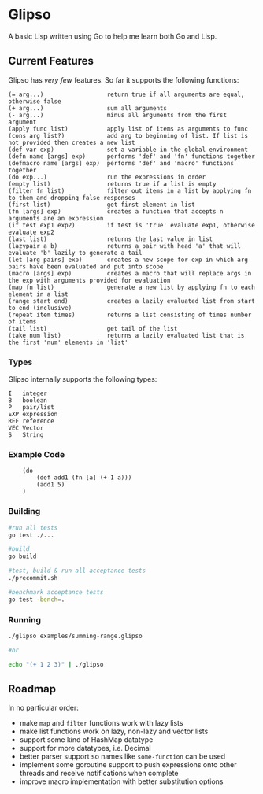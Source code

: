 # Glipso

A basic Lisp written using Go to help me learn both Go and Lisp.

## Current Features

Glipso has *very few* features. So far it supports the following functions:

```
(= arg...)                  return true if all arguments are equal, otherwise false
(+ arg...)                  sum all arguments
(- arg...)                  minus all arguments from the first argument
(apply func list)           apply list of items as arguments to func
(cons arg list?)            add arg to beginning of list. If list is not provided then creates a new list
(def var exp)               set a variable in the global environment
(defn name [args] exp)      performs 'def' and 'fn' functions together
(defmacro name [args] exp)  performs 'def' and 'macro' functions together
(do exp...)                 run the expressions in order
(empty list)                returns true if a list is empty
(filter fn list)            filter out items in a list by applying fn to them and dropping false responses
(first list)                get first element in list
(fn [args] exp)             creates a function that accepts n arguments are an expression
(if test exp1 exp2)         if test is 'true' evaluate exp1, otherwise evaluate exp2
(last list)                 returns the last value in list
(lazypair a b)              returns a pair with head 'a' that will evaluate 'b' lazily to generate a tail
(let [arg pairs] exp)       creates a new scope for exp in which arg pairs have been evaluated and put into scope
(macro [args] exp)          creates a macro that will replace args in the exp with arguments provided for evaluation
(map fn list)               generate a new list by applying fn to each element in a list
(range start end)           creates a lazily evaluated list from start to end (inclusive)
(repeat item times)         returns a list consisting of times number of items 
(tail list)                 get tail of the list
(take num list)             returns a lazily evaluated list that is the first 'num' elements in 'list'
```

### Types

Glipso internally supports the following types:
```
I   integer
B   boolean
P   pair/list
EXP expression
REF reference
VEC Vector
S   String
```

### Example Code
```
	(do
		(def add1 (fn [a] (+ 1 a)))
		(add1 5)
	)
```

### Building
```bash
#run all tests
go test ./...

#build
go build

#test, build & run all acceptance tests
./precommit.sh

#benchmark acceptance tests
go test -bench=.
```

### Running
```bash
./glipso examples/summing-range.glipso

#or

echo "(+ 1 2 3)" | ./glipso
```

## Roadmap

In no particular order:

* make `map` and `filter` functions work with lazy lists
* make list functions work on lazy, non-lazy and vector lists
* support some kind of HashMap datatype
* support for more datatypes, i.e. Decimal
* better parser support so names like `some-function` can be used
* implement some goroutine support to push expressions onto other threads and receive notifications when complete
* improve macro implementation with better substitution options

